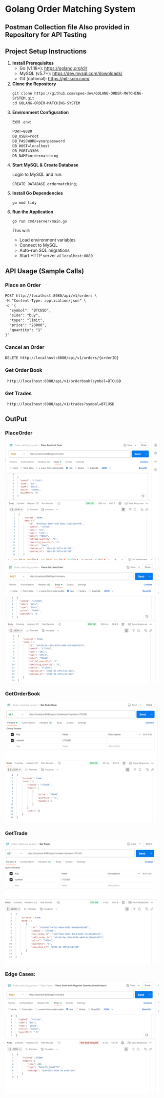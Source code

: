 <h1>Golang Order Matching System</h1>
<h2>Postman Collection file Also provided in Repository for API Testing</h2>
<h2>Project Setup Instructions</h2>

<ol>
  <li><strong>Install Prerequisites</strong>
    <ul>
      <li>Go (v1.18+): <a href="https://golang.org/dl/">https://golang.org/dl/</a></li>
      <li>MySQL (v5.7+): <a href="https://dev.mysql.com/downloads/">https://dev.mysql.com/downloads/</a></li>
      <li>Git (optional): <a href="https://git-scm.com/">https://git-scm.com/</a></li>
    </ul>
  </li>

  <li><strong>Clone the Repository</strong>
    <pre><code>git clone https://github.com/spee-dev/GOLANG-ORDER-MATCHING-SYSTEM.git
cd GOLANG-ORDER-MATCHING-SYSTEM</code></pre>
  </li>

  <li><strong>Environment Configuration</strong>
    <p>Edit <code>.env</code>:</p>
    <pre><code>PORT=8080
DB_USER=root
DB_PASSWORD=yourpassword
DB_HOST=localhost
DB_PORT=3306
DB_NAME=ordermatching</code></pre>
  </li>

  <li><strong>Start MySQL & Create Database</strong>
    <p>Login to MySQL and run:</p>
    <pre><code>CREATE DATABASE ordermatching;</code></pre>
  </li>

  <li><strong>Install Go Dependencies</strong>
    <pre><code>go mod tidy</code></pre>
  </li>

  <li><strong>Run the Application</strong>
    <pre><code>go run cmd/server/main.go</code></pre>
    <p>This will:</p>
    <ul>
      <li>Load environment variables</li>
      <li>Connect to MySQL</li>
      <li>Auto-run SQL migrations</li>
      <li>Start HTTP server at <code>localhost:8080</code></li>
    </ul>
  </li>
</ol>

<h2>API Usage (Sample Calls)</h2>

<h3>Place an Order</h3>
<pre><code>POST http://localhost:8080/api/v1/orders \
-H "Content-Type: application/json" \
-d '{
  "symbol": "BTCUSD",
  "side": "buy",
  "type": "limit",
  "price": "28000",
  "quantity": "1"
}'</code></pre>

<h3>Cancel an Order</h3>
<pre><code>DELETE http://localhost:8080/api/v1/orders/{orderID}</code></pre>

<h3>Get Order Book</h3>
<pre><code> http://localhost:8080/api/v1/orderbook?symbol=BTCUSD</code></pre>

<h3>Get Trades</h3>
<pre><code> http://localhost:8080/api/v1/trades?symbol=BTCUSD</code></pre>


<h2>OutPut</h2>
<h3>PlaceOrder </h3>
<img src="https://github.com/spee-dev/GOLANG-ORDER-MATCHING-SYSTEM/blob/main/Place_BUY_LIMIT_ORDER.PNG"/>
<img src="https://github.com/spee-dev/GOLANG-ORDER-MATCHING-SYSTEM/blob/main/place_sell_limit_order.PNG"/>
<h3>GetOrderBook </h3>
<img src="https://github.com/spee-dev/GOLANG-ORDER-MATCHING-SYSTEM/blob/main/GET_ORDER_BOOK.PNG"/>
<h3>GetTrade </h3>
<img src="https://github.com/spee-dev/GOLANG-ORDER-MATCHING-SYSTEM/blob/main/get_trade.PNG"/>
<h3>Edge Cases:</h3>
<img src="https://github.com/spee-dev/GOLANG-ORDER-MATCHING-SYSTEM/blob/main/edge_case.PNG"/>

